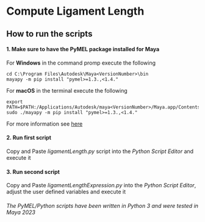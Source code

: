 # Compute Ligament Length

## How to run the scripts

#### 1. Make sure to have the PyMEL package installed for Maya

For **Windows** in the command promp execute the following 
```
cd C:\Program Files\Autodesk\Maya<VersionNumber>\bin
mayapy -m pip install "pymel>=1.3.,<1.4."
```
For **macOS** in the terminal execute the following
```
export PATH=$PATH:/Applications/Autodesk/maya<VersionNumber>/Maya.app/Contents/bin
sudo ./mayapy -m pip install "pymel>=1.3.,<1.4."
```
For more information see [here](https://knowledge.autodesk.com/support/maya/learn-explore/caas/CloudHelp/cloudhelp/2023/ENU/Maya-Scripting/files/GUID-2AA5EFCE-53B1-46A0-8E43-4CD0B2C72FB4-htm.html)

#### 2. Run first script
Copy and Paste *ligamentLength.py* script into the *Python Script Editor* and execute it

#### 3. Run second script
Copy and Paste *ligamentLengthExpression.py* into the *Python Script Editor*, adjust the user defined variables and execute it

###### The PyMEL/Python scripts have been written in Python 3 and were tested in Maya 2023
